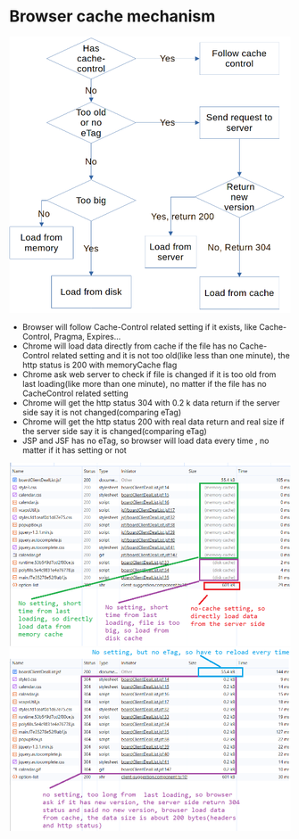 # Browser cache mechanism

<img src="browser_cache\browser_cache.png">	

 - Browser will follow Cache-Control related setting if it exists, like Cache-Control, Pragma, Expires...
 - Chrome will load data directly from cache if the file has no Cache-Control related setting and it is not too old(like less than one minute), the http status is 200 with memoryCache flag
 - Chrome ask web server to check if file is changed if it is too old from last loading(like more than one minute), no matter if the file has no CacheControl related setting
 - Chrome will get the http status 304 with 0.2 k data return if the server side say it is not changed(comparing eTag)
 - Chrome will get the http status 200 with real data return and real size if the server side say it is changed(comparing eTag)
 - JSP and JSF has no eTag, so browser will load data every time , no matter if it has setting or not
  <img src="browser_cache\image-2025-9-29_19-26-54.png">	
  <img src="browser_cache\image-2025-9-29_20-10-48.png">	